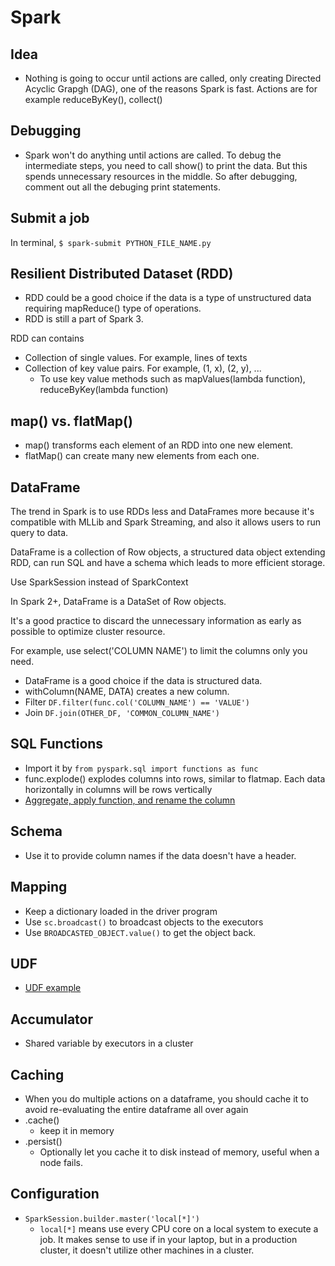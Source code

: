 # Spark

## Idea

- Nothing is going to occur until actions are called, only creating Directed Acyclic Grapgh (DAG), one of the reasons Spark is fast. Actions are for example reduceByKey(), collect()

## Debugging

- Spark won't do anything until actions are called. To debug the intermediate steps, you need to call show() to print
  the data. But this spends unnecessary resources in the middle. So after debugging, comment out all the debuging print
  statements.

## Submit a job

In terminal, `$ spark-submit PYTHON_FILE_NAME.py`

## Resilient Distributed Dataset (RDD) 
 
- RDD could be a good choice if the data is a type of unstructured data requiring mapReduce() type of operations.
- RDD is still a part of Spark 3.

RDD can contains
- Collection of single values. For example, lines of texts
- Collection of key value pairs. For example, (1, x), (2, y), ...
  - To use key value methods such as mapValues(lambda function), reduceByKey(lambda function)

## map() vs. flatMap()

- map() transforms each element of an RDD into one new element.
- flatMap() can create many new elements from each one.

## DataFrame

The trend in Spark is to use RDDs less and DataFrames more because it's compatible with MLLib and Spark Streaming, and
also it allows users to run query to data.

DataFrame is a collection of Row objects, a structured data object extending RDD, can run SQL and have a schema which leads to more efficient storage.

Use SparkSession instead of SparkContext

In Spark 2+, DataFrame is a DataSet of Row objects.

It's a good practice to discard the unnecessary information as early as possible to optimize cluster resource.

For example, use select('COLUMN NAME') to limit the columns only you need.

- DataFrame is a good choice if the data is structured data.
- withColumn(NAME, DATA) creates a new column.
- Filter `DF.filter(func.col('COLUMN_NAME') == 'VALUE')`
- Join `DF.join(OTHER_DF, 'COMMON_COLUMN_NAME')`

## SQL Functions

- Import it by `from pyspark.sql import functions as func`
- func.explode() explodes columns into rows, similar to flatmap. Each data horizontally in columns will be rows 
  vertically
- [Aggregate, apply function, and rename the column](https://github.com/yukikitayama/spark/blob/main/exercise/total_amount_by_customer_dataframe.py)

## Schema

- Use it to provide column names if the data doesn't have a header.

## Mapping

- Keep a dictionary loaded in the driver program
- Use `sc.broadcast()` to broadcast objects to the executors
- Use `BROADCASTED_OBJECT.value()` to get the object back.

## UDF

- [UDF example](https://github.com/yukikitayama/spark/blob/main/activity/popular-movies-nice-dataframe.py)

## Accumulator

- Shared variable by executors in a cluster

## Caching

- When you do multiple actions on a dataframe, you should cache it to avoid re-evaluating the entire dataframe all over
  again
- .cache()
  - keep it in memory
- .persist()
  - Optionally let you cache it to disk instead of memory, useful when a node fails.

## Configuration

- `SparkSession.builder.master('local[*]')`
  - `local[*]` means use every CPU core on a local system to execute a job. It makes sense to use if in your laptop, but
    in a production cluster, it doesn't utilize other machines in a cluster.
